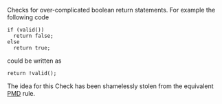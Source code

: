 Checks for over-complicated boolean return statements. For example the
following code

    if (valid())
      return false;
    else
      return true;
            

could be written as

    return !valid();
            

The idea for this Check has been shamelessly stolen from the equivalent
[PMD](http://pmd.sourceforge.net) rule.
